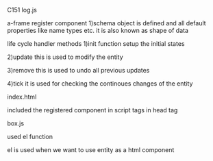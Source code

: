 C151
log.js

a-frame register component 
1)schema
object is defined and all default properties like name types etc.
it is also known as shape of data

life cycle handler methods
1)init function
setup the initial states

2)update
this is used to modify the entity

3)remove
this is used to undo all previous updates

4)tick
it is used for checking the continoues changes of the entity


index.html

included the registered component in script tags in head tag

box.js

used el function

el is used when we want to use entity as a html component


